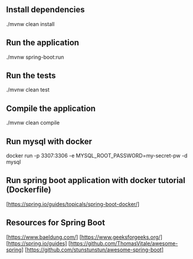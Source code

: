 ## Install dependencies

./mvnw clean install

## Run the application

./mvnw spring-boot:run

## Run the tests

./mvnw clean test

## Compile the application

./mvnw clean compile

## Run mysql with docker

docker run -p 3307:3306 -e MYSQL_ROOT_PASSWORD=my-secret-pw -d mysql

## Run spring boot application with docker tutorial (Dockerfile)

[https://spring.io/guides/topicals/spring-boot-docker/]

## Resources for Spring Boot

[https://www.baeldung.com/]
[https://www.geeksforgeeks.org/]
[https://spring.io/guides]
[https://github.com/ThomasVitale/awesome-spring]
[https://github.com/stunstunstun/awesome-spring-boot]




